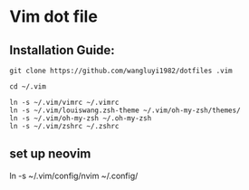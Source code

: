# Vim dot file

## Installation Guide:

```
git clone https://github.com/wangluyi1982/dotfiles .vim

cd ~/.vim

ln -s ~/.vim/vimrc ~/.vimrc
ln -s ~/.vim/louiswang.zsh-theme ~/.vim/oh-my-zsh/themes/
ln -s ~/.vim/oh-my-zsh ~/.oh-my-zsh
ln -s ~/.vim/zshrc ~/.zshrc

```

## set up neovim

ln -s ~/.vim/config/nvim ~/.config/
